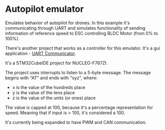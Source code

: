 # Autopilot emulator

Emulates behavior of autopilot for drones. In this example it's communicating through UART and simulates functionality of sending information of reference speed to ESC controlling BLDC Motor (from 0% to 100%).

There's another project that works as a controller for this emulator. It's a gui application - [UART Communicator](https://github.com/alaziuk/UART-Commuincator).

It's a STM32CubeIDE project for NUCLEO-F767ZI.

The project uses interrupts to listen to a 5-byte message. The message begins with "AT" and ends with "xyz", where:
* x is the value of the hundreds place
* y is the value of the tens place
* z is the value of the units (or ones) place

The value is capped at 100, because it's a percentage representation for speed. Meaning that if input is > 100, it's considered a 100.

It's currently being expanded to have PWM and CAN communication.
